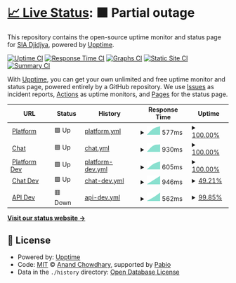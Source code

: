 # [📈 Live Status](https://djidjya.github.io/chatbos-uptime): <!--live status--> **🟧 Partial outage**

This repository contains the open-source uptime monitor and status page for [SIA Djidjya](https://djidjya.github.io/chatbos-uptime), powered by [Upptime](https://github.com/upptime/upptime).

[![Uptime CI](https://github.com/djidjya/chatbos-uptime/workflows/Uptime%20CI/badge.svg)](https://github.com/djidjya/chatbos-uptime/actions?query=workflow%3A%22Uptime+CI%22)
[![Response Time CI](https://github.com/djidjya/chatbos-uptime/workflows/Response%20Time%20CI/badge.svg)](https://github.com/djidjya/chatbos-uptime/actions?query=workflow%3A%22Response+Time+CI%22)
[![Graphs CI](https://github.com/djidjya/chatbos-uptime/workflows/Graphs%20CI/badge.svg)](https://github.com/djidjya/chatbos-uptime/actions?query=workflow%3A%22Graphs+CI%22)
[![Static Site CI](https://github.com/djidjya/chatbos-uptime/workflows/Static%20Site%20CI/badge.svg)](https://github.com/djidjya/chatbos-uptime/actions?query=workflow%3A%22Static+Site+CI%22)
[![Summary CI](https://github.com/djidjya/chatbos-uptime/workflows/Summary%20CI/badge.svg)](https://github.com/djidjya/chatbos-uptime/actions?query=workflow%3A%22Summary+CI%22)

With [Upptime](https://upptime.js.org), you can get your own unlimited and free uptime monitor and status page, powered entirely by a GitHub repository. We use [Issues](https://github.com/djidjya/chatbos-uptime/issues) as incident reports, [Actions](https://github.com/djidjya/chatbos-uptime/actions) as uptime monitors, and [Pages](https://djidjya.github.io/chatbos-uptime) for the status page.

<!--start: status pages-->
<!-- This summary is generated by Upptime (https://github.com/upptime/upptime) -->
<!-- Do not edit this manually, your changes will be overwritten -->
<!-- prettier-ignore -->
| URL | Status | History | Response Time | Uptime |
| --- | ------ | ------- | ------------- | ------ |
| <img alt="" src="https://icons.duckduckgo.com/ip3/chatbos.ai.ico" height="13"> [Platform](https://chatbos.ai) | 🟩 Up | [platform.yml](https://github.com/djidjya/chatbos-uptime/commits/HEAD/history/platform.yml) | <details><summary><img alt="Response time graph" src="./graphs/platform/response-time-week.png" height="20"> 577ms</summary><br><a href="https://djidjya.github.io/chatbos-uptime/history/platform"><img alt="Response time 577" src="https://img.shields.io/endpoint?url=https%3A%2F%2Fraw.githubusercontent.com%2Fdjidjya%2Fchatbos-uptime%2FHEAD%2Fapi%2Fplatform%2Fresponse-time.json"></a><br><a href="https://djidjya.github.io/chatbos-uptime/history/platform"><img alt="24-hour response time 577" src="https://img.shields.io/endpoint?url=https%3A%2F%2Fraw.githubusercontent.com%2Fdjidjya%2Fchatbos-uptime%2FHEAD%2Fapi%2Fplatform%2Fresponse-time-day.json"></a><br><a href="https://djidjya.github.io/chatbos-uptime/history/platform"><img alt="7-day response time 577" src="https://img.shields.io/endpoint?url=https%3A%2F%2Fraw.githubusercontent.com%2Fdjidjya%2Fchatbos-uptime%2FHEAD%2Fapi%2Fplatform%2Fresponse-time-week.json"></a><br><a href="https://djidjya.github.io/chatbos-uptime/history/platform"><img alt="30-day response time 577" src="https://img.shields.io/endpoint?url=https%3A%2F%2Fraw.githubusercontent.com%2Fdjidjya%2Fchatbos-uptime%2FHEAD%2Fapi%2Fplatform%2Fresponse-time-month.json"></a><br><a href="https://djidjya.github.io/chatbos-uptime/history/platform"><img alt="1-year response time 577" src="https://img.shields.io/endpoint?url=https%3A%2F%2Fraw.githubusercontent.com%2Fdjidjya%2Fchatbos-uptime%2FHEAD%2Fapi%2Fplatform%2Fresponse-time-year.json"></a></details> | <details><summary><a href="https://djidjya.github.io/chatbos-uptime/history/platform">100.00%</a></summary><a href="https://djidjya.github.io/chatbos-uptime/history/platform"><img alt="All-time uptime 100.00%" src="https://img.shields.io/endpoint?url=https%3A%2F%2Fraw.githubusercontent.com%2Fdjidjya%2Fchatbos-uptime%2FHEAD%2Fapi%2Fplatform%2Fuptime.json"></a><br><a href="https://djidjya.github.io/chatbos-uptime/history/platform"><img alt="24-hour uptime 100.00%" src="https://img.shields.io/endpoint?url=https%3A%2F%2Fraw.githubusercontent.com%2Fdjidjya%2Fchatbos-uptime%2FHEAD%2Fapi%2Fplatform%2Fuptime-day.json"></a><br><a href="https://djidjya.github.io/chatbos-uptime/history/platform"><img alt="7-day uptime 100.00%" src="https://img.shields.io/endpoint?url=https%3A%2F%2Fraw.githubusercontent.com%2Fdjidjya%2Fchatbos-uptime%2FHEAD%2Fapi%2Fplatform%2Fuptime-week.json"></a><br><a href="https://djidjya.github.io/chatbos-uptime/history/platform"><img alt="30-day uptime 100.00%" src="https://img.shields.io/endpoint?url=https%3A%2F%2Fraw.githubusercontent.com%2Fdjidjya%2Fchatbos-uptime%2FHEAD%2Fapi%2Fplatform%2Fuptime-month.json"></a><br><a href="https://djidjya.github.io/chatbos-uptime/history/platform"><img alt="1-year uptime 100.00%" src="https://img.shields.io/endpoint?url=https%3A%2F%2Fraw.githubusercontent.com%2Fdjidjya%2Fchatbos-uptime%2FHEAD%2Fapi%2Fplatform%2Fuptime-year.json"></a></details>
| <img alt="" src="https://icons.duckduckgo.com/ip3/chat.chatbos.ai.ico" height="13"> [Chat](https://chat.chatbos.ai/embed.iife.js) | 🟩 Up | [chat.yml](https://github.com/djidjya/chatbos-uptime/commits/HEAD/history/chat.yml) | <details><summary><img alt="Response time graph" src="./graphs/chat/response-time-week.png" height="20"> 930ms</summary><br><a href="https://djidjya.github.io/chatbos-uptime/history/chat"><img alt="Response time 930" src="https://img.shields.io/endpoint?url=https%3A%2F%2Fraw.githubusercontent.com%2Fdjidjya%2Fchatbos-uptime%2FHEAD%2Fapi%2Fchat%2Fresponse-time.json"></a><br><a href="https://djidjya.github.io/chatbos-uptime/history/chat"><img alt="24-hour response time 930" src="https://img.shields.io/endpoint?url=https%3A%2F%2Fraw.githubusercontent.com%2Fdjidjya%2Fchatbos-uptime%2FHEAD%2Fapi%2Fchat%2Fresponse-time-day.json"></a><br><a href="https://djidjya.github.io/chatbos-uptime/history/chat"><img alt="7-day response time 930" src="https://img.shields.io/endpoint?url=https%3A%2F%2Fraw.githubusercontent.com%2Fdjidjya%2Fchatbos-uptime%2FHEAD%2Fapi%2Fchat%2Fresponse-time-week.json"></a><br><a href="https://djidjya.github.io/chatbos-uptime/history/chat"><img alt="30-day response time 930" src="https://img.shields.io/endpoint?url=https%3A%2F%2Fraw.githubusercontent.com%2Fdjidjya%2Fchatbos-uptime%2FHEAD%2Fapi%2Fchat%2Fresponse-time-month.json"></a><br><a href="https://djidjya.github.io/chatbos-uptime/history/chat"><img alt="1-year response time 930" src="https://img.shields.io/endpoint?url=https%3A%2F%2Fraw.githubusercontent.com%2Fdjidjya%2Fchatbos-uptime%2FHEAD%2Fapi%2Fchat%2Fresponse-time-year.json"></a></details> | <details><summary><a href="https://djidjya.github.io/chatbos-uptime/history/chat">100.00%</a></summary><a href="https://djidjya.github.io/chatbos-uptime/history/chat"><img alt="All-time uptime 100.00%" src="https://img.shields.io/endpoint?url=https%3A%2F%2Fraw.githubusercontent.com%2Fdjidjya%2Fchatbos-uptime%2FHEAD%2Fapi%2Fchat%2Fuptime.json"></a><br><a href="https://djidjya.github.io/chatbos-uptime/history/chat"><img alt="24-hour uptime 100.00%" src="https://img.shields.io/endpoint?url=https%3A%2F%2Fraw.githubusercontent.com%2Fdjidjya%2Fchatbos-uptime%2FHEAD%2Fapi%2Fchat%2Fuptime-day.json"></a><br><a href="https://djidjya.github.io/chatbos-uptime/history/chat"><img alt="7-day uptime 100.00%" src="https://img.shields.io/endpoint?url=https%3A%2F%2Fraw.githubusercontent.com%2Fdjidjya%2Fchatbos-uptime%2FHEAD%2Fapi%2Fchat%2Fuptime-week.json"></a><br><a href="https://djidjya.github.io/chatbos-uptime/history/chat"><img alt="30-day uptime 100.00%" src="https://img.shields.io/endpoint?url=https%3A%2F%2Fraw.githubusercontent.com%2Fdjidjya%2Fchatbos-uptime%2FHEAD%2Fapi%2Fchat%2Fuptime-month.json"></a><br><a href="https://djidjya.github.io/chatbos-uptime/history/chat"><img alt="1-year uptime 100.00%" src="https://img.shields.io/endpoint?url=https%3A%2F%2Fraw.githubusercontent.com%2Fdjidjya%2Fchatbos-uptime%2FHEAD%2Fapi%2Fchat%2Fuptime-year.json"></a></details>
| <img alt="" src="https://icons.duckduckgo.com/ip3/platform.dev.chatbos.ai.ico" height="13"> [Platform Dev](https://platform.dev.chatbos.ai) | 🟩 Up | [platform-dev.yml](https://github.com/djidjya/chatbos-uptime/commits/HEAD/history/platform-dev.yml) | <details><summary><img alt="Response time graph" src="./graphs/platform-dev/response-time-week.png" height="20"> 605ms</summary><br><a href="https://djidjya.github.io/chatbos-uptime/history/platform-dev"><img alt="Response time 605" src="https://img.shields.io/endpoint?url=https%3A%2F%2Fraw.githubusercontent.com%2Fdjidjya%2Fchatbos-uptime%2FHEAD%2Fapi%2Fplatform-dev%2Fresponse-time.json"></a><br><a href="https://djidjya.github.io/chatbos-uptime/history/platform-dev"><img alt="24-hour response time 605" src="https://img.shields.io/endpoint?url=https%3A%2F%2Fraw.githubusercontent.com%2Fdjidjya%2Fchatbos-uptime%2FHEAD%2Fapi%2Fplatform-dev%2Fresponse-time-day.json"></a><br><a href="https://djidjya.github.io/chatbos-uptime/history/platform-dev"><img alt="7-day response time 605" src="https://img.shields.io/endpoint?url=https%3A%2F%2Fraw.githubusercontent.com%2Fdjidjya%2Fchatbos-uptime%2FHEAD%2Fapi%2Fplatform-dev%2Fresponse-time-week.json"></a><br><a href="https://djidjya.github.io/chatbos-uptime/history/platform-dev"><img alt="30-day response time 605" src="https://img.shields.io/endpoint?url=https%3A%2F%2Fraw.githubusercontent.com%2Fdjidjya%2Fchatbos-uptime%2FHEAD%2Fapi%2Fplatform-dev%2Fresponse-time-month.json"></a><br><a href="https://djidjya.github.io/chatbos-uptime/history/platform-dev"><img alt="1-year response time 605" src="https://img.shields.io/endpoint?url=https%3A%2F%2Fraw.githubusercontent.com%2Fdjidjya%2Fchatbos-uptime%2FHEAD%2Fapi%2Fplatform-dev%2Fresponse-time-year.json"></a></details> | <details><summary><a href="https://djidjya.github.io/chatbos-uptime/history/platform-dev">100.00%</a></summary><a href="https://djidjya.github.io/chatbos-uptime/history/platform-dev"><img alt="All-time uptime 100.00%" src="https://img.shields.io/endpoint?url=https%3A%2F%2Fraw.githubusercontent.com%2Fdjidjya%2Fchatbos-uptime%2FHEAD%2Fapi%2Fplatform-dev%2Fuptime.json"></a><br><a href="https://djidjya.github.io/chatbos-uptime/history/platform-dev"><img alt="24-hour uptime 100.00%" src="https://img.shields.io/endpoint?url=https%3A%2F%2Fraw.githubusercontent.com%2Fdjidjya%2Fchatbos-uptime%2FHEAD%2Fapi%2Fplatform-dev%2Fuptime-day.json"></a><br><a href="https://djidjya.github.io/chatbos-uptime/history/platform-dev"><img alt="7-day uptime 100.00%" src="https://img.shields.io/endpoint?url=https%3A%2F%2Fraw.githubusercontent.com%2Fdjidjya%2Fchatbos-uptime%2FHEAD%2Fapi%2Fplatform-dev%2Fuptime-week.json"></a><br><a href="https://djidjya.github.io/chatbos-uptime/history/platform-dev"><img alt="30-day uptime 100.00%" src="https://img.shields.io/endpoint?url=https%3A%2F%2Fraw.githubusercontent.com%2Fdjidjya%2Fchatbos-uptime%2FHEAD%2Fapi%2Fplatform-dev%2Fuptime-month.json"></a><br><a href="https://djidjya.github.io/chatbos-uptime/history/platform-dev"><img alt="1-year uptime 100.00%" src="https://img.shields.io/endpoint?url=https%3A%2F%2Fraw.githubusercontent.com%2Fdjidjya%2Fchatbos-uptime%2FHEAD%2Fapi%2Fplatform-dev%2Fuptime-year.json"></a></details>
| <img alt="" src="https://icons.duckduckgo.com/ip3/chat.dev.chatbos.ai.ico" height="13"> [Chat Dev](https://chat.dev.chatbos.ai/embed.iife.js) | 🟩 Up | [chat-dev.yml](https://github.com/djidjya/chatbos-uptime/commits/HEAD/history/chat-dev.yml) | <details><summary><img alt="Response time graph" src="./graphs/chat-dev/response-time-week.png" height="20"> 946ms</summary><br><a href="https://djidjya.github.io/chatbos-uptime/history/chat-dev"><img alt="Response time 946" src="https://img.shields.io/endpoint?url=https%3A%2F%2Fraw.githubusercontent.com%2Fdjidjya%2Fchatbos-uptime%2FHEAD%2Fapi%2Fchat-dev%2Fresponse-time.json"></a><br><a href="https://djidjya.github.io/chatbos-uptime/history/chat-dev"><img alt="24-hour response time 946" src="https://img.shields.io/endpoint?url=https%3A%2F%2Fraw.githubusercontent.com%2Fdjidjya%2Fchatbos-uptime%2FHEAD%2Fapi%2Fchat-dev%2Fresponse-time-day.json"></a><br><a href="https://djidjya.github.io/chatbos-uptime/history/chat-dev"><img alt="7-day response time 946" src="https://img.shields.io/endpoint?url=https%3A%2F%2Fraw.githubusercontent.com%2Fdjidjya%2Fchatbos-uptime%2FHEAD%2Fapi%2Fchat-dev%2Fresponse-time-week.json"></a><br><a href="https://djidjya.github.io/chatbos-uptime/history/chat-dev"><img alt="30-day response time 946" src="https://img.shields.io/endpoint?url=https%3A%2F%2Fraw.githubusercontent.com%2Fdjidjya%2Fchatbos-uptime%2FHEAD%2Fapi%2Fchat-dev%2Fresponse-time-month.json"></a><br><a href="https://djidjya.github.io/chatbos-uptime/history/chat-dev"><img alt="1-year response time 946" src="https://img.shields.io/endpoint?url=https%3A%2F%2Fraw.githubusercontent.com%2Fdjidjya%2Fchatbos-uptime%2FHEAD%2Fapi%2Fchat-dev%2Fresponse-time-year.json"></a></details> | <details><summary><a href="https://djidjya.github.io/chatbos-uptime/history/chat-dev">49.21%</a></summary><a href="https://djidjya.github.io/chatbos-uptime/history/chat-dev"><img alt="All-time uptime 49.21%" src="https://img.shields.io/endpoint?url=https%3A%2F%2Fraw.githubusercontent.com%2Fdjidjya%2Fchatbos-uptime%2FHEAD%2Fapi%2Fchat-dev%2Fuptime.json"></a><br><a href="https://djidjya.github.io/chatbos-uptime/history/chat-dev"><img alt="24-hour uptime 49.21%" src="https://img.shields.io/endpoint?url=https%3A%2F%2Fraw.githubusercontent.com%2Fdjidjya%2Fchatbos-uptime%2FHEAD%2Fapi%2Fchat-dev%2Fuptime-day.json"></a><br><a href="https://djidjya.github.io/chatbos-uptime/history/chat-dev"><img alt="7-day uptime 49.21%" src="https://img.shields.io/endpoint?url=https%3A%2F%2Fraw.githubusercontent.com%2Fdjidjya%2Fchatbos-uptime%2FHEAD%2Fapi%2Fchat-dev%2Fuptime-week.json"></a><br><a href="https://djidjya.github.io/chatbos-uptime/history/chat-dev"><img alt="30-day uptime 49.21%" src="https://img.shields.io/endpoint?url=https%3A%2F%2Fraw.githubusercontent.com%2Fdjidjya%2Fchatbos-uptime%2FHEAD%2Fapi%2Fchat-dev%2Fuptime-month.json"></a><br><a href="https://djidjya.github.io/chatbos-uptime/history/chat-dev"><img alt="1-year uptime 49.21%" src="https://img.shields.io/endpoint?url=https%3A%2F%2Fraw.githubusercontent.com%2Fdjidjya%2Fchatbos-uptime%2FHEAD%2Fapi%2Fchat-dev%2Fuptime-year.json"></a></details>
| <img alt="" src="https://icons.duckduckgo.com/ip3/api.dev.chatbos.ai.ico" height="13"> [API Dev](https://api.dev.chatbos.ai/api/bots/4b02cb6c-f315-4443-8a82-cf629584a316) | 🟥 Down | [api-dev.yml](https://github.com/djidjya/chatbos-uptime/commits/HEAD/history/api-dev.yml) | <details><summary><img alt="Response time graph" src="./graphs/api-dev/response-time-week.png" height="20"> 562ms</summary><br><a href="https://djidjya.github.io/chatbos-uptime/history/api-dev"><img alt="Response time 562" src="https://img.shields.io/endpoint?url=https%3A%2F%2Fraw.githubusercontent.com%2Fdjidjya%2Fchatbos-uptime%2FHEAD%2Fapi%2Fapi-dev%2Fresponse-time.json"></a><br><a href="https://djidjya.github.io/chatbos-uptime/history/api-dev"><img alt="24-hour response time 562" src="https://img.shields.io/endpoint?url=https%3A%2F%2Fraw.githubusercontent.com%2Fdjidjya%2Fchatbos-uptime%2FHEAD%2Fapi%2Fapi-dev%2Fresponse-time-day.json"></a><br><a href="https://djidjya.github.io/chatbos-uptime/history/api-dev"><img alt="7-day response time 562" src="https://img.shields.io/endpoint?url=https%3A%2F%2Fraw.githubusercontent.com%2Fdjidjya%2Fchatbos-uptime%2FHEAD%2Fapi%2Fapi-dev%2Fresponse-time-week.json"></a><br><a href="https://djidjya.github.io/chatbos-uptime/history/api-dev"><img alt="30-day response time 562" src="https://img.shields.io/endpoint?url=https%3A%2F%2Fraw.githubusercontent.com%2Fdjidjya%2Fchatbos-uptime%2FHEAD%2Fapi%2Fapi-dev%2Fresponse-time-month.json"></a><br><a href="https://djidjya.github.io/chatbos-uptime/history/api-dev"><img alt="1-year response time 562" src="https://img.shields.io/endpoint?url=https%3A%2F%2Fraw.githubusercontent.com%2Fdjidjya%2Fchatbos-uptime%2FHEAD%2Fapi%2Fapi-dev%2Fresponse-time-year.json"></a></details> | <details><summary><a href="https://djidjya.github.io/chatbos-uptime/history/api-dev">99.85%</a></summary><a href="https://djidjya.github.io/chatbos-uptime/history/api-dev"><img alt="All-time uptime 99.85%" src="https://img.shields.io/endpoint?url=https%3A%2F%2Fraw.githubusercontent.com%2Fdjidjya%2Fchatbos-uptime%2FHEAD%2Fapi%2Fapi-dev%2Fuptime.json"></a><br><a href="https://djidjya.github.io/chatbos-uptime/history/api-dev"><img alt="24-hour uptime 99.85%" src="https://img.shields.io/endpoint?url=https%3A%2F%2Fraw.githubusercontent.com%2Fdjidjya%2Fchatbos-uptime%2FHEAD%2Fapi%2Fapi-dev%2Fuptime-day.json"></a><br><a href="https://djidjya.github.io/chatbos-uptime/history/api-dev"><img alt="7-day uptime 99.85%" src="https://img.shields.io/endpoint?url=https%3A%2F%2Fraw.githubusercontent.com%2Fdjidjya%2Fchatbos-uptime%2FHEAD%2Fapi%2Fapi-dev%2Fuptime-week.json"></a><br><a href="https://djidjya.github.io/chatbos-uptime/history/api-dev"><img alt="30-day uptime 99.85%" src="https://img.shields.io/endpoint?url=https%3A%2F%2Fraw.githubusercontent.com%2Fdjidjya%2Fchatbos-uptime%2FHEAD%2Fapi%2Fapi-dev%2Fuptime-month.json"></a><br><a href="https://djidjya.github.io/chatbos-uptime/history/api-dev"><img alt="1-year uptime 99.85%" src="https://img.shields.io/endpoint?url=https%3A%2F%2Fraw.githubusercontent.com%2Fdjidjya%2Fchatbos-uptime%2FHEAD%2Fapi%2Fapi-dev%2Fuptime-year.json"></a></details>

<!--end: status pages-->

[**Visit our status website →**](https://djidjya.github.io/chatbos-uptime)

## 📄 License

- Powered by: [Upptime](https://github.com/upptime/upptime)
- Code: [MIT](./LICENSE) © [Anand Chowdhary](https://anandchowdhary.com), supported by [Pabio](https://pabio.com)
- Data in the `./history` directory: [Open Database License](https://opendatacommons.org/licenses/odbl/1-0/)
